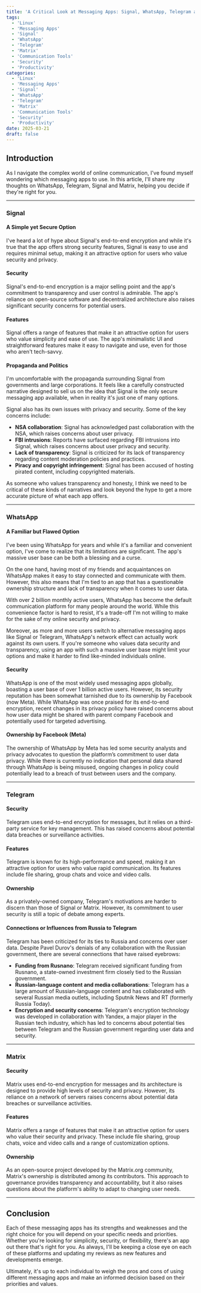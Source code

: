 ```yaml
--- 
title: 'A Critical Look at Messaging Apps: Signal, WhatsApp, Telegram and Matrix'
tags: 
  - 'Linux'
  - 'Messaging Apps'
  - 'Signal'
  - 'WhatsApp'
  - 'Telegram'
  - 'Matrix'
  - 'Communication Tools'
  - 'Security'
  - 'Productivity'
categories: 
  - 'Linux'
  - 'Messaging Apps'
  - 'Signal'
  - 'WhatsApp'
  - 'Telegram'
  - 'Matrix'
  - 'Communication Tools'
  - 'Security'
  - 'Productivity'
date: 2025-03-21
draft: false
---
```


## Introduction
As I navigate the complex world of online communication, I've found myself wondering 
which messaging apps to use. In this article, I'll share my thoughts on WhatsApp, 
Telegram, Signal and Matrix, helping you decide if they're right for you.

---

### **Signal**
#### A Simple yet Secure Option
I've heard a lot of hype about Signal's end-to-end encryption and while it's true that the app offers strong security features, Signal is easy to use and requires minimal setup, making it an attractive option for users who value security and privacy.

#### Security
Signal's end-to-end encryption is a major selling point and the app's commitment to transparency and user control is admirable. The app's reliance on open-source software and decentralized architecture also raises significant security concerns for potential users.

#### Features
Signal offers a range of features that make it an attractive option for users who value simplicity and ease of use. The app's minimalistic UI and straightforward features make it easy to navigate and use, even for those who aren't tech-savvy.

#### Propaganda and Politics
I'm uncomfortable with the propaganda surrounding Signal from governments and large corporations. It feels like a carefully constructed narrative designed to sell us on the idea that Signal is the only secure messaging app available, when in reality it's just one of many options.

Signal also has its own issues with privacy and security. Some of the key concerns include:
*   **NSA collaboration**: Signal has acknowledged past collaboration with the NSA, which raises concerns about user privacy.
*   **FBI intrusions**: Reports have surfaced regarding FBI intrusions into Signal, which raises concerns about user privacy and security.
*   **Lack of transparency**: Signal is criticized for its lack of transparency regarding content moderation policies and practices.
*   **Piracy and copyright infringement**: Signal has been accused of hosting pirated content, including copyrighted materials.

As someone who values transparency and honesty, I think we need to be critical of these kinds of narratives and look beyond the hype to get a more accurate picture of what each app offers.


---

### **WhatsApp**
#### A Familiar but Flawed Option
I've been using WhatsApp for years and while it's a familiar and convenient option, I've come to realize that its limitations are significant. The app's massive user base can be both a blessing and a curse.

On the one hand, having most of my friends and acquaintances on WhatsApp makes it easy to stay connected and communicate with them. However, this also means that I'm tied to an app that has a questionable ownership structure and lack of transparency when it comes to user data.

With over 2 billion monthly active users, WhatsApp has become the default communication platform for many people around the world. While this convenience factor is hard to resist, it's a trade-off I'm not willing to make for the sake of my online security and privacy.

Moreover, as more and more users switch to alternative messaging apps like Signal or Telegram, WhatsApp's network effect can actually work against its own users. If you're someone who values data security and transparency, using an app with such a massive user base might limit your options and make it harder to find like-minded individuals online.

#### Security
WhatsApp is one of the most widely used messaging apps globally, boasting a user base of over 1 billion active users. However, its security reputation has been somewhat tarnished due to its ownership by Facebook (now Meta). While WhatsApp was once praised 
for its end-to-end encryption, recent changes in its privacy policy have raised concerns about how user data might be shared with parent company Facebook and potentially used for targeted advertising.

#### Ownership by Facebook (Meta)
The ownership of WhatsApp by Meta has led some security analysts and privacy advocates  to question the platform’s commitment to user data privacy. While there is currently no indication that personal data shared through WhatsApp is being misused, ongoing changes in policy could potentially lead to a breach of trust between users and the company.

---

### **Telegram**
#### Security
Telegram uses end-to-end encryption for messages, but it relies on a third-party service for key management. This has raised concerns about potential data breaches or surveillance activities.
#### Features
Telegram is known for its high-performance and speed, making it an attractive option for users who value rapid communication. Its features include file sharing, group chats and voice and video calls.
#### Ownership
As a privately-owned company, Telegram's motivations are harder to discern than those of Signal or Matrix. However, its commitment to user security is still a topic of debate among experts.
#### Connections or Influences from Russia to Telegram
Telegram has been criticized for its ties to Russia and concerns over user data. Despite Pavel Durov's denials of any collaboration with the Russian government, there are several connections that have raised eyebrows:
  * **Funding from Rusnano**: Telegram received significant funding from Rusnano, a state-owned investment firm closely tied to the Russian government.
  * **Russian-language content and media collaborations**: Telegram has a large amount of Russian-language content and has collaborated with several Russian media outlets, including Sputnik News and RT (formerly Russia Today).
  * **Encryption and security concerns**: Telegram's encryption technology was developed in collaboration with Yandex, a major player in the Russian tech industry, which has led to concerns about potential ties between Telegram and the Russian government regarding user data and security.


---

### **Matrix**
#### Security
Matrix uses end-to-end encryption for messages and its architecture is designed to provide high levels of security and privacy. However, its reliance on a network of servers raises concerns about potential data breaches or surveillance activities.
#### Features
Matrix offers a range of features that make it an attractive option for users who value their security and privacy. These include file sharing, group chats, voice and video calls and a range of customization options.
#### Ownership
As an open-source project developed by the Matrix.org community, Matrix's ownership is distributed among its contributors. This approach to governance provides transparency and accountability, but it also raises questions about the platform's ability to adapt to changing user needs.

---

## Conclusion
Each of these messaging apps has its strengths and weaknesses and the right choice for you will depend on your specific needs and priorities. Whether you're looking for simplicity, security, or flexibility, there's an app out there that's right for you. As always, I'll be keeping a close eye on each of these platforms and updating my reviews as new features and developments emerge.

Ultimately, it's up to each individual to weigh the pros and cons of using different messaging apps and make an informed decision based on their priorities and values.